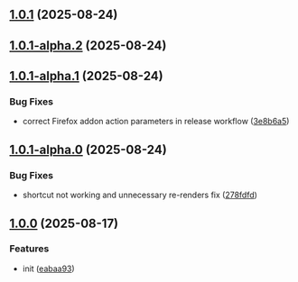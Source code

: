 ## [1.0.1](https://github.com/chromium-style-qrcode/next-qrcode-generator/compare/1.0.1-alpha.2...1.0.1) (2025-08-24)

## [1.0.1-alpha.2](https://github.com/chromium-style-qrcode/next-qrcode-generator/compare/1.0.1-alpha.1...1.0.1-alpha.2) (2025-08-24)

## [1.0.1-alpha.1](https://github.com/chromium-style-qrcode/next-qrcode-generator/compare/1.0.1-alpha.0...1.0.1-alpha.1) (2025-08-24)

### Bug Fixes

- correct Firefox addon action parameters in release workflow ([3e8b6a5](https://github.com/chromium-style-qrcode/next-qrcode-generator/commit/3e8b6a58da4cda528db112a5e89c57a468d883d0))

## [1.0.1-alpha.0](https://github.com/chromium-style-qrcode/next-qrcode-generator/compare/1.0.0...1.0.1-alpha.0) (2025-08-24)

### Bug Fixes

- shortcut not working and unnecessary re-renders fix ([278fdfd](https://github.com/chromium-style-qrcode/next-qrcode-generator/commit/278fdfd4f937ab30de84c87392606a59e72c6e91))

## [1.0.0](https://github.com/chromium-style-qrcode/next-qrcode-generator/compare/eabaa93c9e7d788d6adb22d77f4850eb79dc58f4...1.0.0) (2025-08-17)

### Features

- init ([eabaa93](https://github.com/chromium-style-qrcode/next-qrcode-generator/commit/eabaa93c9e7d788d6adb22d77f4850eb79dc58f4))
